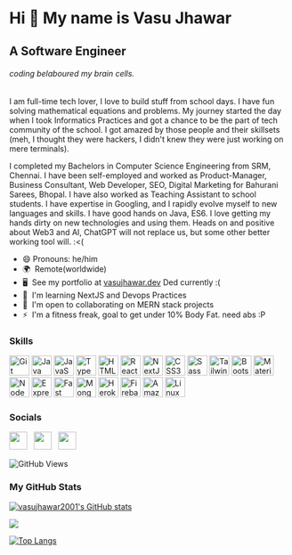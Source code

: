 Hi 👋 My name is Vasu Jhawar
============================

A Software Engineer
-------------------

######  coding belaboured my brain cells. 
I am full-time tech lover, I love to build stuff from school days. I have fun solving mathematical equations and problems. My journey started the day when I took Informatics Practices and got a chance to be the part of tech community of the school. I got amazed by those people and their skillsets (meh, I thought they were hackers, I didn't knew they were just working on mere terminals).

I completed my Bachelors in Computer Science Engineering from SRM, Chennai. I have been self-employed and worked as Product-Manager, Business Consultant, Web Developer, SEO, Digital Marketing for Bahurani Sarees, Bhopal. I have also worked as Teaching Assistant to school students. I have expertise in Googling, and I rapidly evolve myself to new languages and skills. I have good hands on Java, ES6. I love getting my hands dirty on new technologies and using them. Heads on and positive about Web3 and AI, ChatGPT will not replace us, but some other better working tool will. :<(

* 😄 Pronouns: he/him
* 🌍  Remote(worldwide)
* 🖥️  See my portfolio at [vasujhawar.dev](http://vasujhawar.com) Ded currently :(
* 🧠  I'm learning NextJS and Devops Practices
* 🤝  I'm open to collaborating on MERN stack projects
* ⚡  I'm a fitness freak, goal to get under 10% Body Fat. need abs :P

### Skills


<p align="left">
<a href="https://git-scm.com/" target="_blank" rel="noreferrer"><img src="https://raw.githubusercontent.com/danielcranney/readme-generator/main/public/icons/skills/git-colored.svg" width="36" height="36" alt="Git" /></a>
<a href="https://www.oracle.com/java/" target="_blank" rel="noreferrer"><img src="https://raw.githubusercontent.com/danielcranney/readme-generator/main/public/icons/skills/java-colored.svg" width="36" height="36" alt="Java" /></a>
<a href="https://developer.mozilla.org/en-US/docs/Web/JavaScript" target="_blank" rel="noreferrer"><img src="https://raw.githubusercontent.com/danielcranney/readme-generator/main/public/icons/skills/javascript-colored.svg" width="36" height="36" alt="JavaScript" /></a>
<a href="https://www.typescriptlang.org/" target="_blank" rel="noreferrer"><img src="https://raw.githubusercontent.com/danielcranney/readme-generator/main/public/icons/skills/typescript-colored.svg" width="36" height="36" alt="TypeScript" /></a>
<a href="https://developer.mozilla.org/en-US/docs/Glossary/HTML5" target="_blank" rel="noreferrer"><img src="https://raw.githubusercontent.com/danielcranney/readme-generator/main/public/icons/skills/html5-colored.svg" width="36" height="36" alt="HTML5" /></a>
<a href="https://reactjs.org/" target="_blank" rel="noreferrer"><img src="https://raw.githubusercontent.com/danielcranney/readme-generator/main/public/icons/skills/react-colored.svg" width="36" height="36" alt="React" /></a>
<a href="https://nextjs.org/docs" target="_blank" rel="noreferrer"><img src="https://raw.githubusercontent.com/danielcranney/readme-generator/main/public/icons/skills/nextjs-colored.svg" width="36" height="36" alt="NextJs" /></a>
<a href="https://www.w3.org/TR/CSS/#css" target="_blank" rel="noreferrer"><img src="https://raw.githubusercontent.com/danielcranney/readme-generator/main/public/icons/skills/css3-colored.svg" width="36" height="36" alt="CSS3" /></a>
<a href="https://sass-lang.com/" target="_blank" rel="noreferrer"><img src="https://raw.githubusercontent.com/danielcranney/readme-generator/main/public/icons/skills/sass-colored.svg" width="36" height="36" alt="Sass" /></a>
<a href="https://tailwindcss.com/" target="_blank" rel="noreferrer"><img src="https://raw.githubusercontent.com/danielcranney/readme-generator/main/public/icons/skills/tailwindcss-colored.svg" width="36" height="36" alt="TailwindCSS" /></a>
<a href="https://getbootstrap.com/" target="_blank" rel="noreferrer"><img src="https://raw.githubusercontent.com/danielcranney/readme-generator/main/public/icons/skills/bootstrap-colored.svg" width="36" height="36" alt="Bootstrap" /></a>
<a href="https://mui.com/" target="_blank" rel="noreferrer"><img src="https://raw.githubusercontent.com/danielcranney/readme-generator/main/public/icons/skills/materialui-colored.svg" width="36" height="36" alt="Material UI" /></a>
<a href="https://nodejs.org/en/" target="_blank" rel="noreferrer"><img src="https://raw.githubusercontent.com/danielcranney/readme-generator/main/public/icons/skills/nodejs-colored.svg" width="36" height="36" alt="NodeJS" /></a>
<a href="https://expressjs.com/" target="_blank" rel="noreferrer"><img src="https://raw.githubusercontent.com/danielcranney/readme-generator/main/public/icons/skills/express-colored.svg" width="36" height="36" alt="Express" /></a>
<a href="https://fastapi.tiangolo.com/" target="_blank" rel="noreferrer"><img src="https://raw.githubusercontent.com/danielcranney/readme-generator/main/public/icons/skills/fastapi-colored.svg" width="36" height="36" alt="Fast API" /></a>
<a href="https://www.mongodb.com/" target="_blank" rel="noreferrer"><img src="https://raw.githubusercontent.com/danielcranney/readme-generator/main/public/icons/skills/mongodb-colored.svg" width="36" height="36" alt="MongoDB" /></a>
<a href="https://www.heroku.com/" target="_blank" rel="noreferrer"><img src="https://raw.githubusercontent.com/danielcranney/readme-generator/main/public/icons/skills/heroku-colored.svg" width="36" height="36" alt="Heroku" /></a>
<a href="https://firebase.google.com/" target="_blank" rel="noreferrer"><img src="https://raw.githubusercontent.com/danielcranney/readme-generator/main/public/icons/skills/firebase-colored.svg" width="36" height="36" alt="Firebase" /></a>
<a href="https://aws.amazon.com" target="_blank" rel="noreferrer"><img src="https://raw.githubusercontent.com/danielcranney/readme-generator/main/public/icons/skills/aws-colored.svg" width="36" height="36" alt="Amazon Web Services" /></a>
<a href="https://www.linux.org" target="_blank" rel="noreferrer"><img src="https://raw.githubusercontent.com/danielcranney/readme-generator/main/public/icons/skills/linux-colored.svg" width="36" height="36" alt="Linux" /></a>
</p>


### Socials

<p align="left"> <a href="https://www.github.com/vasujhawar2001" target="_blank" rel="noreferrer"><img src="https://raw.githubusercontent.com/danielcranney/readme-generator/main/public/icons/socials/github.svg" width="32" height="32" /></a>  &nbsp; <a href="https://www.linkedin.com/in/vasu-jhawar" target="_blank" rel="noreferrer"><img src="https://raw.githubusercontent.com/danielcranney/readme-generator/main/public/icons/socials/linkedin.svg" width="32" height="32" /></a>  &nbsp; <a href="https://www.twitter.com/JhawarVasu" target="_blank" rel="noreferrer"><img src="https://raw.githubusercontent.com/danielcranney/readme-generator/main/public/icons/socials/twitter.svg" width="32" height="32" /></a></p>

![GitHub Views](https://komarev.com/ghpvc/?username=vasujhawar2001)


### <b>My GitHub Stats</b>

<a href="http://www.github.com/vasujhawar2001"><img src="https://github-readme-stats.vercel.app/api?username=vasujhawar2001&show_icons=true&hide=&count_private=true&title_color=facc15&text_color=000000&icon_color=10b981&bg_color=ffffff&hide_border=true&show_icons=true" alt="vasujhawar2001's GitHub stats" /></a>

<a href="http://www.github.com/vasujhawar2001"><img src="https://github-readme-streak-stats.herokuapp.com/?user=vasujhawar2001&stroke=000000&background=ffffff&ring=facc15&fire=facc15&currStreakNum=000000&currStreakLabel=facc15&sideNums=000000&sideLabels=000000&dates=000000&hide_border=true" /></a>

[![Top Langs](https://github-readme-stats.vercel.app/api/top-langs/?username=vasujhawar2001&layout=compact&theme=vision-friendly-light)](https://github.com/vasujhawar2001/github-readme-stats)


